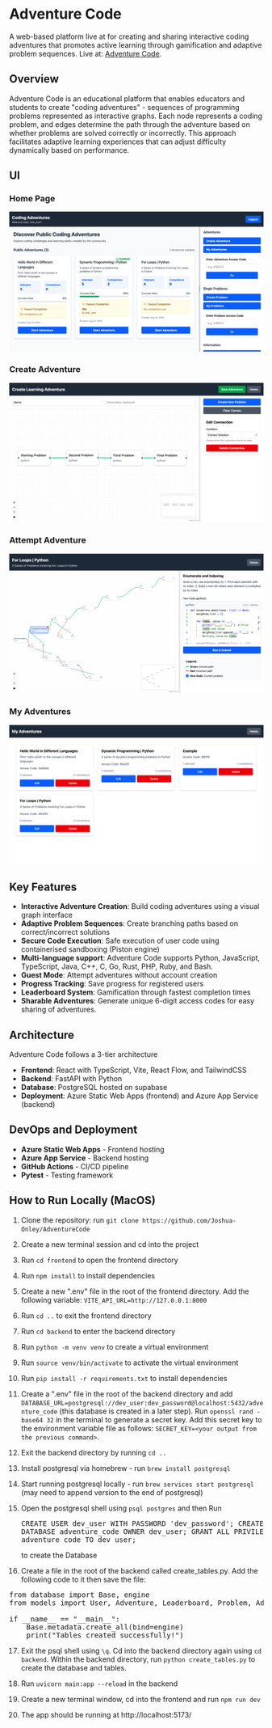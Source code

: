 # **Adventure Code**

A web-based platform live at for creating and sharing interactive coding adventures that promotes active learning through gamification and adaptive problem sequences. Live at: [Adventure Code](https://adventurecode.tech/).

## **Overview**

Adventure Code is an educational platform that enables educators and students to create "coding adventures" - sequences of programming problems represented as interactive graphs. Each node represents a coding problem, and edges determine the path through the adventure based on whether problems are solved correctly or incorrectly. This approach facilitates adaptive learning experiences that can adjust difficulty dynamically based on performance. 

## **UI**

### **Home Page**

![Homepage](screenshots/home_page.png)

### **Create Adventure**

![Create Adventure](screenshots/create_adventure.png)

### **Attempt Adventure**

![Attempt Adventure](screenshots/attempt_adventure.png)

### **My Adventures**

![My Adventures](screenshots/my_adventures.png)

## **Key Features**

- **Interactive Adventure Creation**: Build coding adventures using a visual graph interface
- **Adaptive Problem Sequences**: Create branching paths based on correct/incorrect solutions
- **Secure Code Execution**: Safe execution of user code using containerised sandboxing (Piston engine)
- **Multi-language support**: Adventure Code supports Python, JavaScript, TypeScript, Java, C++, C, Go, Rust, PHP, Ruby, and Bash.
- **Guest Mode**: Attempt adventures without account creation
- **Progress Tracking**: Save progress for registered users
- **Leaderboard System**: Gamification through fastest completion times
- **Sharable Adventures**: Generate unique 6-digit access codes for easy sharing of adventures.

## **Architecture**

Adventure Code follows a 3-tier architecture

- **Frontend**: React with TypeScript, Vite, React Flow, and TailwindCSS
- **Backend**: FastAPI with Python
- **Database**: PostgreSQL hosted on supabase
- **Deployment**: Azure Static Web Apps (frontend) and Azure App Service (backend)

## **DevOps and Deployment**
- **Azure Static Web Apps** - Frontend hosting
- **Azure App Service** - Backend hosting
- **GitHub Actions** - CI/CD pipeline
- **Pytest** - Testing framework 

## **How to Run Locally (MacOS)**

1. Clone the repository: run `git clone https://github.com/Joshua-Onley/AdventureCode`

2. Create a new terminal session and cd into the project

3. Run `cd frontend` to open the frontend directory

4. Run `npm install` to install dependencies

5. Create a new ".env" file in the root of the frontend directory. Add the following variable: `VITE_API_URL=http://127.0.0.1:8000`

6. Run `cd ..` to exit the frontend directory

7. Run `cd backend` to enter the backend directory

8. Run `python -m venv venv` to create a virtual environment

9. Run `source venv/bin/activate` to activate the virtual environment

10. Run `pip install -r requirements.txt` to install dependencies

11. Create a ".env" file in the root of the backend directory and add `DATABASE_URL=postgresql://dev_user:dev_password@localhost:5432/adventure_code` (this database is created in a later step). Run `openssl rand -base64 32` in the terminal to generate a secret key. Add this secret key to the environment variable file as follows: `SECRET_KEY=<your output from the previous command>`.

12. Exit the backend directory by running `cd ..`

13. Install postgresql via homebrew - run `brew install postgresql`

14. Start running postgresql locally - run `brew services start postgresql` (may need to append version to the end of postgresql)

15. Open the postgresql shell using `psql postgres` and then Run <pre>CREATE USER dev_user WITH PASSWORD 'dev_password';
CREATE DATABASE adventure_code OWNER dev_user;
GRANT ALL PRIVILEGES ON DATABASE adventure_code TO dev_user;
</pre> to create the Database

16. Create a file in the root of the backend called create_tables.py. Add the following code to it then save the file:
<pre>
from database import Base, engine
from models import User, Adventure, Leaderboard, Problem, AdventureProblemSubmission

if __name__ == "__main__":
    Base.metadata.create_all(bind=engine)
    print("Tables created successfully!")
</pre>

17. Exit the psql shell using `\q`. Cd into the backend directory again using `cd backend`. Within the backend directory, run  `python create_tables.py` to create the database and tables.

18. Run `uvicorn main:app --reload` in the backend

19. Create a new terminal window, cd into the frontend and run  `npm run dev`

20. The app should be running at http://localhost:5173/







